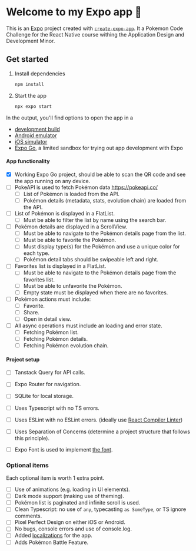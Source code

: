 # Welcome to my Expo app 👋

This is an [Expo](https://expo.dev) project created with [`create-expo-app`](https://www.npmjs.com/package/create-expo-app). It a Pokemon Code Challenge for the React Native course withing the Application Design and Development Minor.

## Get started

1. Install dependencies

   ```bash
   npm install
   ```

2. Start the app

   ```bash
   npx expo start
   ```

In the output, you'll find options to open the app in a

- [development build](https://docs.expo.dev/develop/development-builds/introduction/)
- [Android emulator](https://docs.expo.dev/workflow/android-studio-emulator/)
- [iOS simulator](https://docs.expo.dev/workflow/ios-simulator/)
- [Expo Go](https://expo.dev/go), a limited sandbox for trying out app development with Expo

#### App functionality

- [x] Working Expo Go project, should be able to scan the QR code and see the app running on any device.
- [ ] PokeAPI is used to fetch Pokémon data https://pokeapi.co/
  - [ ] List of Pokémon is loaded from the API.
  - [ ] Pokémon details (metadata, stats, evolution chain) are loaded from the API.
- [ ] List of Pokémon is displayed in a FlatList.
  - [ ] Must be able to filter the list by name using the search bar.
- [ ] Pokémon details are displayed in a ScrollView.
  - [ ] Must be able to navigate to the Pokémon details page from the list.
  - [ ] Must be able to favorite the Pokémon.
  - [ ] Must display type(s) for the Pokémon and use a unique color for each type.
  - [ ] Pokémon detail tabs should be swipeable left and right.
- [ ] Favorites list is displayed in a FlatList.
  - [ ] Must be able to navigate to the Pokémon details page from the favorites list.
  - [ ] Must be able to unfavorite the Pokémon.
  - [ ] Empty state must be displayed when there are no favorites.
- [ ] Pokémon actions must include:
    - [ ] Favorite.
    - [ ] Share.
    - [ ] Open in detail view.
- [ ] All async operations must include an loading and error state.
    - [ ] Fetching Pokémon list.
    - [ ] Fetching Pokémon details.
    - [ ] Fetching Pokémon evolution chain.

#### Project setup
- [ ] Tanstack Query for API calls.
- [ ] Expo Router for navigation.
- [ ] SQLite for local storage.
- [ ] Uses Typescript with no TS errors.
- [ ] Uses ESLint with no ESLint errors. (ideally use [React Compiler Linter](https://docs.expo.dev/guides/react-compiler/#enabling-the-linter))
- [ ] Uses Separation of Concerns (determine a project structure that follows this principle).
- [ ] Expo Font is used to implement [the font](./assets/fonts.zip).


### Optional items
Each optional item is worth 1 extra point.

- [ ] Use of animations (e.g. loading in UI elements).
- [ ] Dark mode support (making use of theming).
- [ ] Pokémon list is paginated and infinite scroll is used.
- [ ] Clean Typescript: no use of `any`, typecasting `as SomeType`, or TS ignore comments.
- [ ] Pixel Perfect Design on either iOS or Android.
- [ ] No bugs, console errors and use of console.log.
- [ ] Added [localizations](https://docs.expo.dev/guides/localization/) for the app.
- [ ] Adds Pokémon Battle Feature.